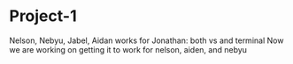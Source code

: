# Project-1
Nelson, Nebyu, Jabel, Aidan
works for Jonathan: both vs and terminal
Now we are working on getting it to work for nelson, aiden, and nebyu
